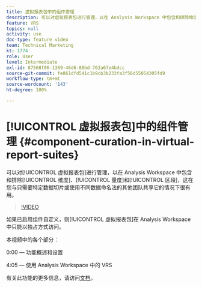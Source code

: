 ```yaml
---
title: 虚拟报表包中的组件管理
description: 可以对虚拟报表包进行管理，以在 Analysis Workspace 中包含和排除维度、量度和区段，这在您与只需要特定数据切片或使用不同数据命名法的其他团队共享它的情况下很有用。
feature: VRS
topics: null
activity: use
doc-type: feature video
team: Technical Marketing
kt: 1774
role: User
level: Intermediate
exl-id: 87568f06-1369-46d6-80bd-762a67e4bdcc
source-git-commit: fe861dfd541c1b9cb3b233fa3f56d55054305fd9
workflow-type: tm+mt
source-wordcount: '143'
ht-degree: 100%

---
```


# [!UICONTROL 虚拟报表包]中的组件管理 {#component-curation-in-virtual-report-suites}

可以对[!UICONTROL 虚拟报表包]进行管理，以在 Analysis Workspace 中包含和排除[!UICONTROL 维度]、[!UICONTROL 量度]和[!UICONTROL 区段]，这在您与只需要特定数据切片或使用不同数据命名法的其他团队共享它的情况下很有用。

>[!VIDEO](https://video.tv.adobe.com/v/23544/?quality=12)

如果已启用组件自定义，则[!UICONTROL 虚拟报表包]在 Analysis Workspace 中只能以独占方式访问。

本视频中的各个部分：

0:00 — 功能概述和设置

4:05 — 使用 Analysis Workspace 中的 VRS

有关此功能的更多信息，请访问[文档](https://experienceleague.adobe.com/docs/analytics/components/virtual-report-suites/vrs-components.html?lang=zh-Hans)。
